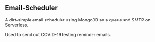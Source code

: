 ## Email-Scheduler
A dirt-simple email scheduler using MongoDB as a queue and SMTP on Serverless.

Used to send out COVID-19 testing reminder emails.
